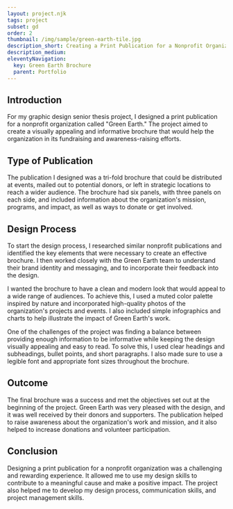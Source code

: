 ```yaml
---
layout: project.njk
tags: project
subset: gd
order: 2
thumbnail: /img/sample/green-earth-tile.jpg
description_short: Creating a Print Publication for a Nonprofit Organization
description_medium:
eleventyNavigation:
  key: Green Earth Brochure
  parent: Portfolio
---
```


## Introduction

For my graphic design senior thesis project, I designed a print publication for a nonprofit organization called "Green Earth." The project aimed to create a visually appealing and informative brochure that would help the organization in its fundraising and awareness-raising efforts.

## Type of Publication

The publication I designed was a tri-fold brochure that could be distributed at events, mailed out to potential donors, or left in strategic locations to reach a wider audience. The brochure had six panels, with three panels on each side, and included information about the organization's mission, programs, and impact, as well as ways to donate or get involved.

## Design Process

To start the design process, I researched similar nonprofit publications and identified the key elements that were necessary to create an effective brochure. I then worked closely with the Green Earth team to understand their brand identity and messaging, and to incorporate their feedback into the design.

I wanted the brochure to have a clean and modern look that would appeal to a wide range of audiences. To achieve this, I used a muted color palette inspired by nature and incorporated high-quality photos of the organization's projects and events. I also included simple infographics and charts to help illustrate the impact of Green Earth's work.

One of the challenges of the project was finding a balance between providing enough information to be informative while keeping the design visually appealing and easy to read. To solve this, I used clear headings and subheadings, bullet points, and short paragraphs. I also made sure to use a legible font and appropriate font sizes throughout the brochure.

## Outcome

The final brochure was a success and met the objectives set out at the beginning of the project. Green Earth was very pleased with the design, and it was well received by their donors and supporters. The publication helped to raise awareness about the organization's work and mission, and it also helped to increase donations and volunteer participation.

## Conclusion

Designing a print publication for a nonprofit organization was a challenging and rewarding experience. It allowed me to use my design skills to contribute to a meaningful cause and make a positive impact. The project also helped me to develop my design process, communication skills, and project management skills.
